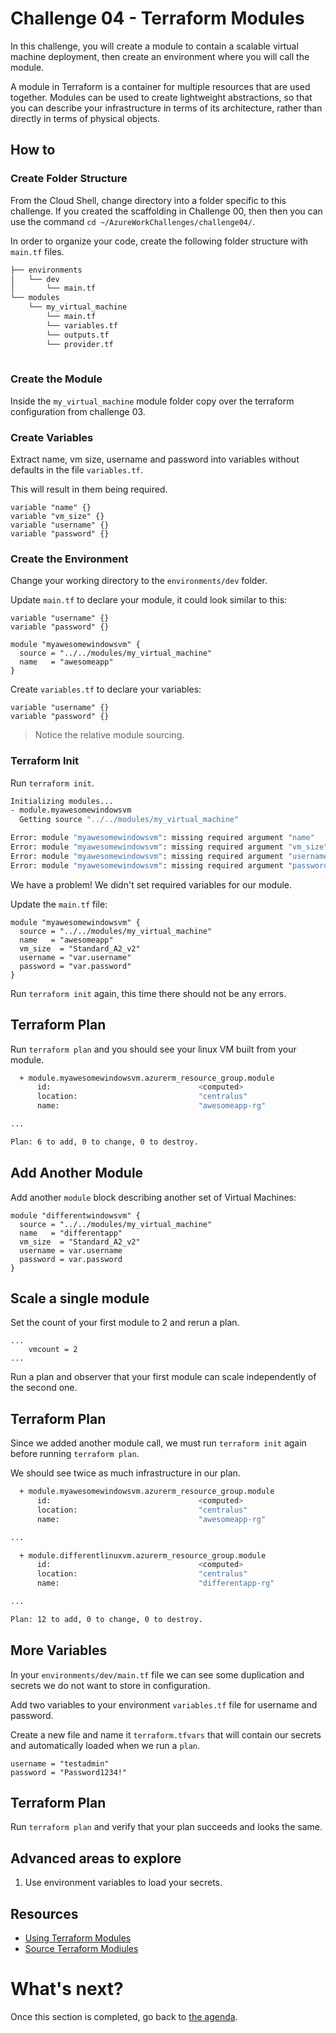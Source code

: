 # Challenge 04 - Terraform Modules

In this challenge, you will create a module to contain a scalable virtual machine deployment, then create an environment where you will call the module.

A module in Terraform is a container for multiple resources that are used together. Modules can be used to create lightweight abstractions, so that you can describe your infrastructure in terms of its architecture, rather than directly in terms of physical objects.

## How to

### Create Folder Structure

From the Cloud Shell, change directory into a folder specific to this challenge. If you created the scaffolding in Challenge 00, then then you can use the command `cd ~/AzureWorkChallenges/challenge04/`.

In order to organize your code, create the following folder structure with `main.tf` files.

```sh
├── environments
│   └── dev
│       └── main.tf
└── modules
    └── my_virtual_machine
        └── main.tf
        └── variables.tf
        └── outputs.tf
        └── provider.tf
        
```

### Create the Module

Inside the `my_virtual_machine` module folder copy over the terraform configuration from challenge 03.

### Create Variables

Extract name, vm size, username and password into variables without defaults in the file `variables.tf`.

This will result in them being required.

```hcl
variable "name" {}
variable "vm_size" {}
variable "username" {}
variable "password" {}
```

### Create the Environment

Change your working directory to the `environments/dev` folder.

Update `main.tf` to declare your module, it could look similar to this:

```hcl
variable "username" {}
variable "password" {}

module "myawesomewindowsvm" {
  source = "../../modules/my_virtual_machine"
  name   = "awesomeapp"
}
```

Create `variables.tf` to declare your variables:

```hcl
variable "username" {}
variable "password" {}
```


> Notice the relative module sourcing.

### Terraform Init

Run `terraform init`.

```sh
Initializing modules...
- module.myawesomewindowsvm
  Getting source "../../modules/my_virtual_machine"

Error: module "myawesomewindowsvm": missing required argument "name"
Error: module "myawesomewindowsvm": missing required argument "vm_size"
Error: module "myawesomewindowsvm": missing required argument "username"
Error: module "myawesomewindowsvm": missing required argument "password"
```

We have a problem! We didn't set required variables for our module.

Update the `main.tf` file:

```hcl
module "myawesomewindowsvm" {
  source = "../../modules/my_virtual_machine"
  name   = "awesomeapp"
  vm_size  = "Standard_A2_v2"
  username = "var.username"
  password = "var.password"
}
```

Run `terraform init` again, this time there should not be any errors.

## Terraform Plan

Run `terraform plan` and you should see your linux VM built from your module.

```sh
  + module.myawesomewindowsvm.azurerm_resource_group.module
      id:                                 <computed>
      location:                           "centralus"
      name:                               "awesomeapp-rg"

...

Plan: 6 to add, 0 to change, 0 to destroy.
```

## Add Another Module

Add another `module` block describing another set of Virtual Machines:

```hcl
module "differentwindowsvm" {
  source = "../../modules/my_virtual_machine"
  name   = "differentapp"
  vm_size  = "Standard_A2_v2"
  username = var.username
  password = var.password
}
```

## Scale a single module

Set the count of your first module to 2 and rerun a plan.

```hcl
...
    vmcount = 2
...
```

Run a plan and observer that your first module can scale independently of the second one.

## Terraform Plan

Since we added another module call, we must run `terraform init` again before running `terraform plan`.

We should see twice as much infrastructure in our plan.

```sh
  + module.myawesomewindowsvm.azurerm_resource_group.module
      id:                                 <computed>
      location:                           "centralus"
      name:                               "awesomeapp-rg"

...

  + module.differentlinuxvm.azurerm_resource_group.module
      id:                                 <computed>
      location:                           "centralus"
      name:                               "differentapp-rg"

...

Plan: 12 to add, 0 to change, 0 to destroy.

```

## More Variables

In your `environments/dev/main.tf` file we can see some duplication and secrets we do not want to store in configuration.

Add two variables to your environment `variables.tf` file for username and password.

Create a new file and name it `terraform.tfvars` that will contain our secrets and automatically loaded when we run a `plan`.

```hcl
username = "testadmin"
password = "Password1234!"
```

## Terraform Plan

Run `terraform plan` and verify that your plan succeeds and looks the same.

## Advanced areas to explore

1. Use environment variables to load your secrets.


## Resources

- [Using Terraform Modules](https://www.terraform.io/docs/modules/usage.html)
- [Source Terraform Modiules](https://www.terraform.io/docs/modules/sources.html)

What's next?
==============

Once this section is completed, go back to [the agenda](../../README.md).
